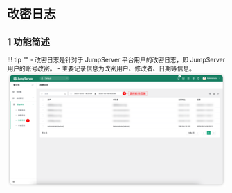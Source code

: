 # 改密日志
## 1 功能简述
!!! tip ""
    - 改密日志是针对于 JumpServer 平台用户的改密日志，即 JumpServer 用户的账号改密。
    - 主要记录信息为改密用户、修改者、日期等信息。
![secret_change_log01](../../../img/secret_change_log01.png)

